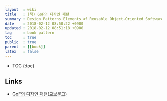 ```yaml
---
layout  : wiki
title   : (책) GoF의 디자인 패턴
summary : Design Patterns Elements of Reusable Object-Oriented Software
date    : 2018-02-12 08:50:22 +0900
updated : 2018-02-12 08:51:18 +0900
tag     : book pattern
toc     : true
public  : true
parent  : [[book]]
latex   : false
---
```

* TOC
{:toc}

## Links

* [GoF의 디자인 패턴(교보문고)](http://www.kyobobook.co.kr/product/detailViewKor.laf?barcode=9788945072146)
